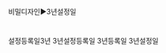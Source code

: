 <link rel="stylesheet" href="../../.res/darkmode.css">  


비밀디자인▶<span class="r">3년설정일</span>  


#
설정등록일3년
3년설정등록일
3년등록일
3년설정일
